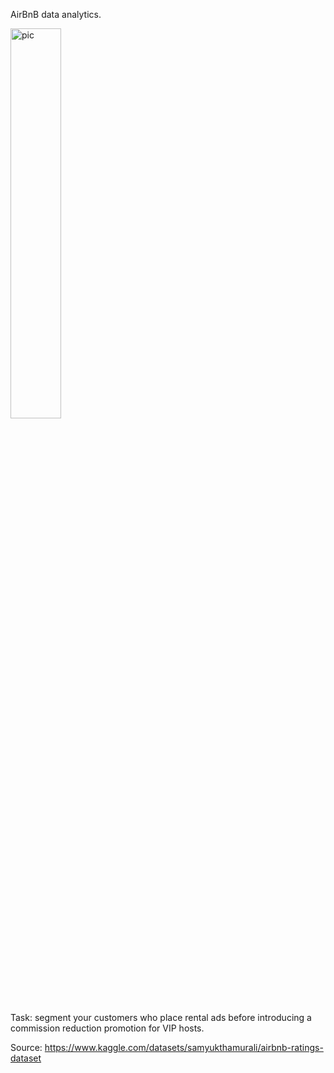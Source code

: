 AirBnB data analytics. 

<img src="https://camo.githubusercontent.com/1d97f2aa18f482cd4e2c8afa1c43e2873ccb5c0c59e73fa6c351c028310c658a/68747470733a2f2f63646e2e66726565626965737570706c792e636f6d2f696d616765732f6c617267652f32782f616972626e622d6c6f676f2d626c61636b2e706e67" alt="pic" width="40%" height="40%">

Task: segment your customers who place rental ads before introducing a commission reduction promotion for VIP hosts.

Source: https://www.kaggle.com/datasets/samyukthamurali/airbnb-ratings-dataset
